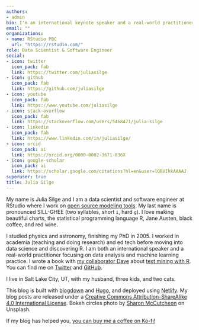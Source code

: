 ```yaml
---
authors:
- admin
bio: I'm an international keynote speaker and a real-world practitioner focusing on data analysis    and machine learning practice. I love making beautiful charts and communicating about technical    topics with diverse audiences.
email: ""
organizations:
- name: RStudio PBC
  url: "https://rstudio.com/"
role: Data Scientist & Software Engineer
social:
- icon: twitter
  icon_pack: fab
  link: https://twitter.com/juliasilge
- icon: github
  icon_pack: fab
  link: https://github.com/juliasilge
- icon: youtube
  icon_pack: fab
  link: https://www.youtube.com/juliasilge
- icon: stack-overflow
  icon_pack: fab
  link: https://stackoverflow.com/users/5468471/julia-silge
- icon: linkedin
  icon_pack: fab
  link: https://www.linkedin.com/in/juliasilge/
- icon: orcid
  icon_pack: ai
  link: https://orcid.org/0000-0002-3671-836X
- icon: google-scholar
  icon_pack: ai
  link: https://scholar.google.com/citations?hl=en&user=lQBVIkkAAAAJ
superuser: true
title: Julia Silge
---
```


My name is Julia Silge and I am a data scientist and software engineer at RStudio where I work on [open source modeling tools](https://www.tidymodels.org/). My last name is pronounced SILL-GHEE (two syllables, short `i`, hard `g`). I love making beautiful charts, the statistical programming language R, Jane Austen, black coffee, and red wine.

I studied physics and astronomy, finishing my PhD in 2005. I worked in academia (teaching and doing research) and ed tech before moving into data science and discovering R. I am both an international speaker and a real-world practitioner focusing on data analysis and machine learning practice. I wrote a book with [my collaborator Dave](http://varianceexplained.org/) about [text mining with R](http://amzn.to/2tZkmxG). You can find me on [Twitter](https://twitter.com/juliasilge) and [GitHub](https://github.com/juliasilge). 

I live in Salt Lake City, UT, with my husband, three kids, and two cats.

This blog is built with [blogdown](https://github.com/rstudio/blogdown) and [Hugo](https://gohugo.io/), and deployed using [Netlify](https://www.netlify.com/). My blog posts are released under a [Creative Commons Attribution-ShareAlike 4.0 International License](http://creativecommons.org/licenses/by-sa/4.0/). Bokeh circles photo by [Sharon McCutcheon](https://unsplash.com/photos/62vi3TG5EDg) on Unsplash.

If my blog has helped you, [you can buy me a coffee on Ko-fi!](https://ko-fi.com/U7U4WG9B) 
